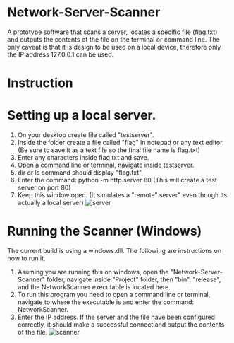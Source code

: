 # Network-Server-Scanner
A prototype software that scans a server, locates a specific file (flag.txt) and outputs the contents of the file on the terminal or command line.
The only caveat is that it is design to be used on a local device, therefore only the IP address 127.0.0.1 can be used.

# Instruction

# Setting up a local server.
1. On your desktop create file called "testserver".
2. Inside the folder create a file called "flag" in notepad or any text editor. (Be sure to save it as a text file so the final file name is flag.txt)
3. Enter any characters inside flag.txt and save.
4. Open a command line or terminal, navigate inside testserver.
5. dir or ls command should display "flag.txt"
6. Enter the command: python -m http.server 80 (This will create a test server on port 80)
7. Keep this window open. (It simulates a "remote" server" even though its actually a local server)
![server](https://github.com/l1legend/Network-Server-Scanner/assets/28288764/678224a2-5d15-4cac-b672-c767277ab272)


# Running the Scanner (Windows)
The current build is using a windows.dll. The following are instructions on how to run it.
1. Asuming you are running this on windows, open the "Network-Server-Scanner" folder, navigate inside "Project" folder,
then "bin", "release", and the NetworkScanner executable is located here.
2. To run this program you need to open a command line or terminal, navigate to where the executable is 
and enter the command: NetworkScanner.
3. Enter the IP address. If the server and the file have been configured correctly, it should make a successful connect and output the contents of the file.
![scanner](https://github.com/l1legend/Network-Server-Scanner/assets/28288764/65892a27-efbe-4fc8-a219-51a4d883e1d1)


